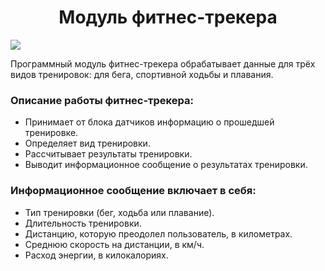 <div id="header" align="center">
  <h1>Модуль фитнес-трекера</h1>
</div>
<img src="https://img.shields.io/badge/Python-3.7.9-F8F8FF?style=for-the-badge&logo=python&logoColor=20B2AA">

Программный модуль фитнес-трекера обрабатывает данные для трёх видов тренировок: для бега, спортивной ходьбы и плавания.
### Описание работы фитнес-трекера:
- Принимает от блока датчиков информацию о прошедшей тренировке.
- Определяет вид тренировки.
- Рассчитывает результаты тренировки.
- Выводит информационное сообщение о результатах тренировки.
### Информационное сообщение включает в себя:
- Тип тренировки (бег, ходьба или плавание).
- Длительность тренировки.
- Дистанцию, которую преодолел пользователь, в километрах.
- Среднюю скорость на дистанции, в км/ч.
- Расход энергии, в килокалориях.
